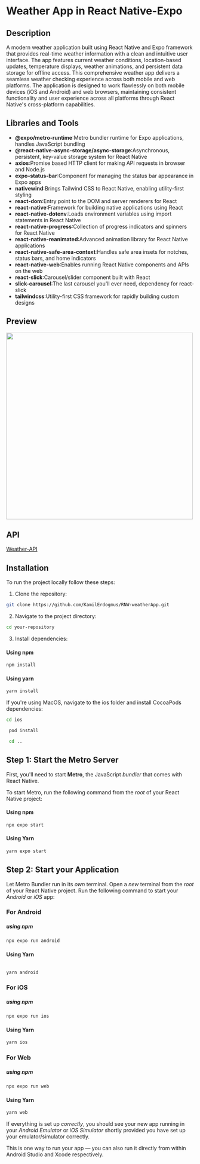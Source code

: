 # Weather App in React Native-Expo

## Description

A modern weather application built using React Native and Expo framework that provides real-time weather information with a clean and intuitive user interface. The app features current weather conditions, location-based updates, temperature displays, weather animations, and persistent data storage for offline access. This comprehensive weather app delivers a seamless weather checking experience across both mobile and web platforms. The application is designed to work flawlessly on both mobile devices (iOS and Android) and web browsers, maintaining consistent functionality and user experience across all platforms through React Native's cross-platform capabilities.

## Libraries and Tools

- **@expo/metro-runtime**:Metro bundler runtime for Expo applications, handles JavaScript bundling
- **@react-native-async-storage/async-storage**:Asynchronous, persistent, key-value storage system for React Native
- **axios**:Promise based HTTP client for making API requests in browser and Node.js
- **expo-status-bar**:Component for managing the status bar appearance in Expo apps
- **nativewind**:Brings Tailwind CSS to React Native, enabling utility-first styling
- **react-dom**:Entry point to the DOM and server renderers for React
- **react-native**:Framework for building native applications using React
- **react-native-dotenv**:Loads environment variables using import statements in React Native
- **react-native-progress**:Collection of progress indicators and spinners for React Native
- **react-native-reanimated**:Advanced animation library for React Native applications
- **react-native-safe-area-context**:Handles safe area insets for notches, status bars, and home indicators
- **react-native-web**:Enables running React Native components and APIs on the web
- **react-slick**:Carousel/slider component built with React
- **slick-carousel**:The last carousel you'll ever need, dependency for react-slick
- **tailwindcss**:Utility-first CSS framework for rapidly building custom designs

## Preview

<img src="assets/WeatherAppGIF.gif" height="500" />

## API

[Weather-API](https://www.weatherapi.com/)

## Installation

To run the project locally follow these steps:

1. Clone the repository:

```bash
git clone https://github.com/KamilErdogmus/RNW-weatherApp.git
```

2. Navigate to the project directory:

```bash
cd your-repository
```

3. Install dependencies:

#### Using npm

```bash
npm install
```

#### Using yarn

```bash
yarn install
```

If you're using MacOS, navigate to the ios folder and install CocoaPods dependencies:

```bash
cd ios
```

```bash
 pod install
```

```bash
 cd ..
```

## Step 1: Start the Metro Server

First, you'll need to start **Metro**, the JavaScript _bundler_ that comes with React Native.

To start Metro, run the following command from the _root_ of your React Native project:

#### Using npm

```bash
npx expo start
```

#### Using Yarn

```bash
yarn expo start
```

## Step 2: Start your Application

Let Metro Bundler run in its _own_ terminal. Open a _new_ terminal from the _root_ of your React Native project. Run the following command to start your _Android_ or _iOS_ app:

### For Android

##### using npm

```bash
npx expo run android
```

#### Using Yarn

```bash

yarn android
```

### For iOS

##### using npm

```bash
npx expo run ios
```

#### Using Yarn

```bash
yarn ios
```

### For Web

##### using npm

```bash
npx expo run web
```

#### Using Yarn

```bash
yarn web
```

If everything is set up _correctly_, you should see your new app running in your _Android Emulator_ or _iOS Simulator_ shortly provided you have set up your emulator/simulator correctly.

This is one way to run your app — you can also run it directly from within Android Studio and Xcode respectively.
